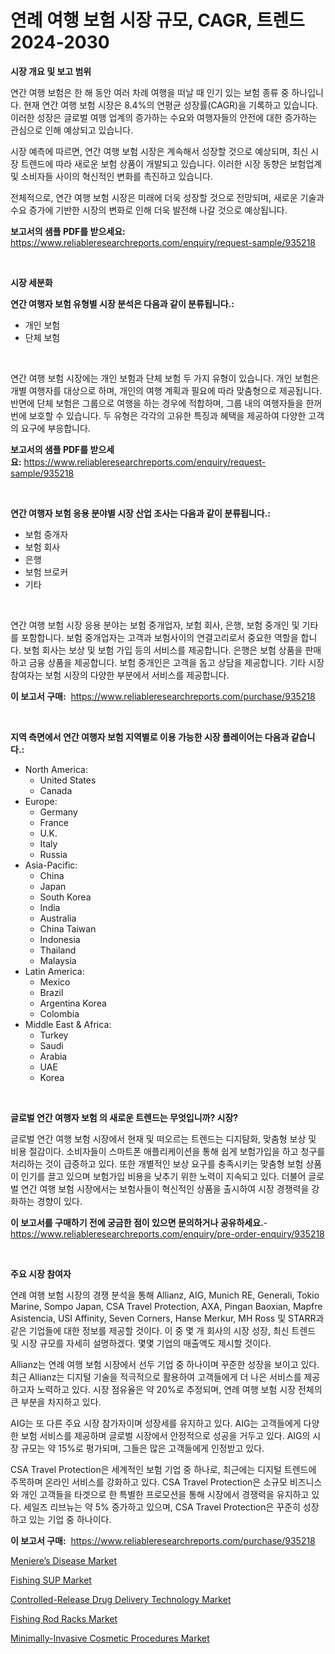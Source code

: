 <p><h1>연례 여행 보험 시장 규모, CAGR, 트렌드 2024-2030</h1></p><p><strong>시장 개요 및 보고 범위</strong></p>
<p><p>연간 여행 보험은 한 해 동안 여러 차례 여행을 떠날 때 인기 있는 보험 종류 중 하나입니다. 현재 연간 여행 보험 시장은 8.4%의 연평균 성장률(CAGR)을 기록하고 있습니다. 이러한 성장은 글로벌 여행 업계의 증가하는 수요와 여행자들의 안전에 대한 증가하는 관심으로 인해 예상되고 있습니다.</p><p>시장 예측에 따르면, 연간 여행 보험 시장은 계속해서 성장할 것으로 예상되며, 최신 시장 트렌드에 따라 새로운 보험 상품이 개발되고 있습니다. 이러한 시장 동향은 보험업계 및 소비자들 사이의 혁신적인 변화를 촉진하고 있습니다.</p><p>전체적으로, 연간 여행 보험 시장은 미래에 더욱 성장할 것으로 전망되며, 새로운 기술과 수요 증가에 기반한 시장의 변화로 인해 더욱 발전해 나갈 것으로 예상됩니다.</p></p>
<p><strong>보고서의 샘플 PDF를 받으세요:</strong> <a href="https://www.reliableresearchreports.com/enquiry/request-sample/935218">https://www.reliableresearchreports.com/enquiry/request-sample/935218</a></p>
<p>&nbsp;</p>
<p><strong>시장 세분화</strong></p>
<p><strong>연간 여행자 보험 유형별 시장 분석은 다음과 같이 분류됩니다.:</strong></p>
<p><ul><li>개인 보험</li><li>단체 보험</li></ul></p>
<p>&nbsp;</p>
<p><p>연간 여행 보험 시장에는 개인 보험과 단체 보험 두 가지 유형이 있습니다. 개인 보험은 개별 여행자를 대상으로 하며, 개인의 여행 계획과 필요에 따라 맞춤형으로 제공됩니다. 반면에 단체 보험은 그룹으로 여행을 하는 경우에 적합하며, 그룹 내의 여행자들을 한꺼번에 보호할 수 있습니다. 두 유형은 각각의 고유한 특징과 혜택을 제공하여 다양한 고객의 요구에 부응합니다.</p></p>
<p><strong>보고서의 샘플 PDF를 받으세요:</strong>&nbsp;<a href="https://www.reliableresearchreports.com/enquiry/request-sample/935218">https://www.reliableresearchreports.com/enquiry/request-sample/935218</a></p>
<p>&nbsp;</p>
<p><strong> 연간 여행자 보험 응용 분야별 시장 산업 조사는 다음과 같이 분류됩니다.:</strong></p>
<p><ul><li>보험 중개자</li><li>보험 회사</li><li>은행</li><li>보험 브로커</li><li>기타</li></ul></p>
<p>&nbsp;</p>
<p><p>연간 여행 보험 시장 응용 분야는 보험 중개업자, 보험 회사, 은행, 보험 중개인 및 기타를 포함합니다. 보험 중개업자는 고객과 보험사이의 연결고리로서 중요한 역할을 합니다. 보험 회사는 보상 및 보험 가입 등의 서비스를 제공합니다. 은행은 보험 상품을 판매하고 금융 상품을 제공합니다. 보험 중개인은 고객을 돕고 상담을 제공합니다. 기타 시장 참여자는 보험 시장의 다양한 부분에서 서비스를 제공합니다.</p></p>
<p><strong>이 보고서 구매:</strong>&nbsp; <a href="https://www.reliableresearchreports.com/purchase/935218">https://www.reliableresearchreports.com/purchase/935218</a></p>
<p>&nbsp;</p>
<p><strong>지역 측면에서 연간 여행자 보험 지역별로 이용 가능한 시장 플레이어는 다음과 같습니다.:</strong></p>
<p><ul>
    <li>
        North America:
        <ul>
            <li>United States</li>
            <li>Canada</li>
        </ul>
    </li>
    <li>
        Europe:
        <ul>
            <li>Germany</li>
            <li>France</li>
            <li>U.K.</li>
            <li>Italy</li>
            <li>Russia</li>
        </ul>
    </li>
    <li>
        Asia-Pacific:
        <ul>
            <li>China</li>
            <li>Japan</li>
            <li>South Korea</li>
            <li>India</li>
            <li>Australia</li>
            <li>China Taiwan</li>
            <li>Indonesia</li>
            <li>Thailand</li>
            <li>Malaysia</li>
        </ul>
    </li>
    <li>
        Latin America:
        <ul>
            <li>Mexico</li>
            <li>Brazil</li>
            <li>Argentina Korea</li>
            <li>Colombia</li>
        </ul>
    </li>
    <li>
        Middle East & Africa:
        <ul>
            <li>Turkey</li>
            <li>Saudi</li>
            <li>Arabia</li>
            <li>UAE</li>
            <li>Korea</li>
        </ul>
    </li>
    </ul></p>
<p>&nbsp;</p>
<p><strong>글로벌 연간 여행자 보험 의 새로운 트렌드는 무엇입니까? 시장?</strong></p>
<p><p>글로벌 연간 여행 보험 시장에서 현재 및 떠오르는 트렌드는 디지턈화, 맞춤형 보상 및 비용 절감이다. 소비자들이 스마트폰 애플리케이션을 통해 쉽게 보험가입을 하고 청구를 처리하는 것이 급증하고 있다. 또한 개별적인 보상 요구를 충족시키는 맞춤형 보험 상품이 인기를 끌고 있으며 보험가입 비용을 낮추기 위한 노력이 지속되고 있다. 더불어 글로벌 연간 여행 보험 시장에서는 보험사들이 혁신적인 상품을 출시하여 시장 경쟁력을 강화하는 경향이 있다.</p></p>
<p><strong>이 보고서를 구매하기 전에 궁금한 점이 있으면 문의하거나 공유하세요.</strong>- <a href="https://www.reliableresearchreports.com/enquiry/pre-order-enquiry/935218">https://www.reliableresearchreports.com/enquiry/pre-order-enquiry/935218</a></p>
<p>&nbsp;</p>
<p><strong>주요 시장 참여자</strong></p>
<p><p>연례 여행 보험 시장의 경쟁 분석을 통해 Allianz, AIG, Munich RE, Generali, Tokio Marine, Sompo Japan, CSA Travel Protection, AXA, Pingan Baoxian, Mapfre Asistencia, USI Affinity, Seven Corners, Hanse Merkur, MH Ross 및 STARR과 같은 기업들에 대한 정보를 제공할 것이다. 이 중 몇 개 회사의 시장 성장, 최신 트렌드 및 시장 규모를 자세히 설명하겠다. 몇몇 기업의 매출액도 제시할 것이다.</p><p>Allianz는 연례 여행 보험 시장에서 선두 기업 중 하나이며 꾸준한 성장을 보이고 있다. 최근 Allianz는 디지털 기술을 적극적으로 활용하여 고객들에게 더 나은 서비스를 제공하고자 노력하고 있다. 시장 점유율은 약 20%로 추정되며, 연례 여행 보험 시장 전체의 큰 부분을 차지하고 있다.</p><p>AIG는 또 다른 주요 시장 참가자이며 성장세를 유지하고 있다. AIG는 고객들에게 다양한 보험 서비스를 제공하며 글로벌 시장에서 안정적으로 성공을 거두고 있다. AIG의 시장 규모는 약 15%로 평가되며, 그들은 많은 고객들에게 인정받고 있다.</p><p>CSA Travel Protection은 세계적인 보험 기업 중 하나로, 최근에는 디지털 트렌드에 주목하며 온라인 서비스를 강화하고 있다. CSA Travel Protection은 소규모 비즈니스와 개인 고객들을 타겟으로 한 특별한 프로모션을 통해 시장에서 경쟁력을 유지하고 있다. 세일즈 리브뉴는 약 5% 증가하고 있으며, CSA Travel Protection은 꾸준히 성장하고 있는 기업 중 하나이다.</p></p>
<p><strong>이 보고서 구매:</strong>&nbsp;&nbsp;<a href="https://www.reliableresearchreports.com/purchase/935218">https://www.reliableresearchreports.com/purchase/935218</a></p>
<p><p><a href="https://github.com/joannagoyvaerts/Market-Research-Report-List-1/blob/main/menieres-disease-market.md">Meniere’s Disease Market</a></p><p><a href="https://view.publitas.com/reportprime-1/fishing-sup-market-offers-provide-insightful-data-for-the-time-period-from-2024-to-2031-and-also-provide-analysis-based-on-application-type-and-region/">Fishing SUP Market</a></p><p><a href="https://carnation-joke-41f.notion.site/Controlled-Release-Drug-Delivery-Technology-Market-Size-Growth-Outlook-from-2024-to-2031-projectin-12b4c41a39324def8df06810f830b5bd">Controlled-Release Drug Delivery Technology Market</a></p><p><a href="https://view.publitas.com/reportprime-1/fishing-rod-racks-market-size-evaluating-its-market-trends-growth-and-projections-2024-2031/">Fishing Rod Racks Market</a></p><p><a href="https://github.com/lubmix/Market-Research-Report-List-1/blob/main/minimally-invasive-cosmetic-procedures-market.md">Minimally-Invasive Cosmetic Procedures Market</a></p></p>

